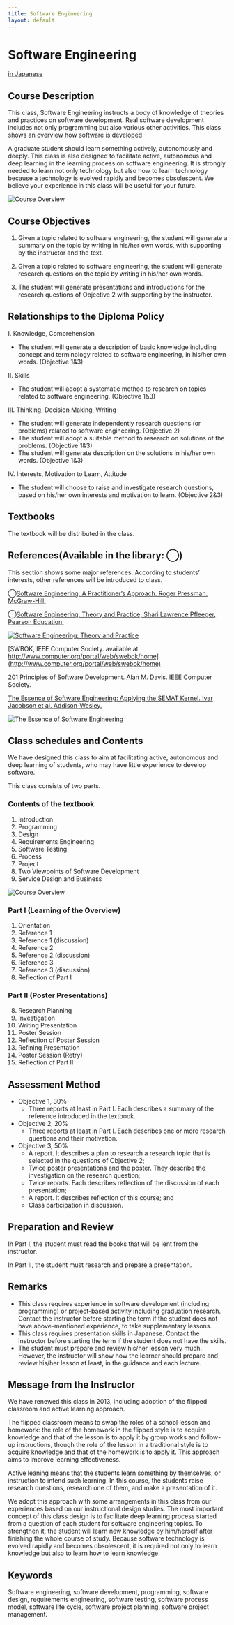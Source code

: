 ```yaml
---
title: Software Engineering
layout: default
---
```

# Software Engineering

[in Japanese](/courses/SoftwareEngineering.html)


## Course Description

This class, Software Engineering instructs a body of knowledge of theories and practices on software development. Real software development includes not only programming but also various other activities. This class shows an overview how software is developed.

A graduate student should learn something actively, autonomously and deeply. This class is also designed to facilitate active, autonomous and deep learning in the learning process on software engineering. It is strongly needed to learn not only technology but also how to learn technology because a technology is evolved rapidly and becomes obsolescent. We believe your experience in this class will be useful for your future.

![Course Overview](SWEng-CourseStructure.png "Course Overview")

## Course Objectives

1. Given a topic related to software engineering, the student will generate a summary on the topic by writing in his/her own words, with supporting by the instructor and the text.

2. Given a topic related to software engineering, the student will generate research questions on the topic by writing in his/her own words.

3. The student will generate presentations and introductions for the research questions of Objective 2 with supporting by the instructor.

## Relationships to the Diploma Policy

I. Knowledge, Comprehension

* The student will generate a description of basic knowledge including concept and terminology related to software engineering, in his/her own words. (Objective 1&3)

II. Skills

* The student will adopt a systematic method to research on topics related to software engineering. (Objective 1&3)

III. Thinking, Decision Making, Writing

* The student will generate independently research questions (or problems) related to software engineering. (Objective 2)
* The student will adopt a suitable method to research on solutions of the problems. (Objective 1&3)
* The student will generate description on the solutions in his/her own words. (Objective 1&3)

IV. Interests, Motivation to Learn, Attitude

* The student will choose to raise and investigate research questions, based on his/her own interests and motivation to learn. (Objective 2&3)

## Textbooks

The textbook will be distributed in the class.

## References(Available in the library: ◯)

This section shows some major references. According to students’ interests, other references will be introduced to class.

◯[Software Engineering: A Practitioner’s Approach. Roger Pressman. McGraw-Hill.](//www.amazon.co.jp/gp/product/9814577383/ref=as_li_ss_tl?ie=UTF8&camp=247&creative=7399&creativeASIN=9814577383&linkCode=as2&tag=zacky1972-22)


◯[Software Engineering: Theory and Practice, Shari Lawrence Pfleeger, Pearson Education.](//www.amazon.co.jp/gp/product/0136061699/ref=as_li_ss_tl?ie=UTF8&camp=247&creative=7399&creativeASIN=0136061699&linkCode=as2&tag=zacky1972-22)

[![Software Engineering: Theory and Practice](//ws-fe.amazon-adsystem.com/widgets/q?_encoding=UTF8&ASIN=0136061699&Format=_SL110_&ID=AsinImage&MarketPlace=JP&ServiceVersion=20070822&WS=1&tag=zacky1972-22)](//www.amazon.co.jp/gp/product/0136061699/ref=as_li_ss_tl?ie=UTF8&camp=247&creative=7399&creativeASIN=0136061699&linkCode=as2&tag=zacky1972-22)

[SWBOK, IEEE Computer Society. available at http://www.computer.org/portal/web/swebok/home](http://www.computer.org/portal/web/swebok/home)

201 Principles of Software Development. Alan M. Davis. IEEE Computer Society.

[The Essence of Software Engineering: Applying the SEMAT Kernel. Ivar Jacobson et al. Addison-Wesley.](//www.amazon.co.jp/gp/product/0321885953/ref=as_li_ss_tl?ie=UTF8&camp=247&creative=7399&creativeASIN=0321885953&linkCode=as2&tag=zacky1972-22)

[![The Essence of Software Engineering](//ws-fe.amazon-adsystem.com/widgets/q?_encoding=UTF8&ASIN=0321885953&Format=_SL110_&ID=AsinImage&MarketPlace=JP&ServiceVersion=20070822&WS=1&tag=zacky1972-22)](//www.amazon.co.jp/gp/product/0321885953/ref=as_li_ss_tl?ie=UTF8&camp=247&creative=7399&creativeASIN=0321885953&linkCode=as2&tag=zacky1972-22)

## Class schedules and Contents

We have designed this class to aim at facilitating active, autonomous and deep learning of students, who may have little experience to develop software.

This class consists of two parts.

### Contents of the textbook

1. Introduction
2. Programming
3. Design
4. Requirements Engineering
5. Software Testing
6. Process
7. Project
8. Two Viewpoints of Software Development
9. Service Design and Business

![Course Overview](SWEng-CourseStructure.png "Course Overview")

### Part I (Learning of the Overview)

1. Orientation
2. Reference 1
3. Reference 1 (discussion)
4. Reference 2
5. Reference 2 (discussion)
6. Reference 3
7. Reference 3 (discussion)
8. Reflection of Part I

### Part II (Poster Presentations)

8. Research Planning
9. Investigation
10. Writing Presentation
11. Poster Session
12. Reflection of Poster Session
13. Refining Presentation
14. Poster Session (Retry)
15. Reflection of Part II

## Assessment Method

* Objective 1, 30%
	* Three reports at least in Part I. Each describes a summary of the reference introduced in the textbook.
* Objective 2, 20%
	* Three reports at least in Part I. Each describes one or more research questions and their motivation.
* Objective 3, 50%
	*  A report. It describes a plan to research a research topic that is selected in the questions of Objective 2;
	* Twice poster presentations and the poster. They describe the investigation on the research question;
	* Twice reports. Each describes reflection of the discussion of each presentation;
	* A report. It describes reflection of this course; and
	* Class participation in discussion.

## Preparation and Review

In Part I, the student must read the books that will be lent from the instructor.

In Part II, the student must research and prepare a presentation.

## Remarks

* This class requires experience in software development (including programming) or project-based activity including graduation research. Contact the instructor before starting the term if the student does not have above-mentioned experience, to take supplementary lessons.
* This class requires presentation skills in Japanese. Contact the instructor before starting the term if the student does not have the skills.
* The student must prepare and review his/her lesson very much. However, the instructor will show how the learner should prepare and review his/her lesson at least, in the guidance and each lecture.

## Message from the Instructor

We have renewed this class in 2013, including adoption of the flipped classroom and active learning approach.

The flipped classroom means to swap the roles of a school lesson and homework: the role of the homework in the flipped style is to acquire knowledge and that of the lesson is to apply it by group works and follow-up instructions, though the role of the lesson in a traditional style is to acquire knowledge and that of the homework is to apply it. This approach aims to improve learning effectiveness.

Active leaning means that the students learn something by themselves, or instruction to intend such learning. In this course, the students raise research questions, research one of them, and make a presentation of it.

We adopt this approach with some arrangements in this class from our experiences based on our instructional design studies. The most important concept of this class design is to facilitate deep learning process started from a question of each student for software engineering topics. To strengthen it, the student will learn new knowledge by him/herself after finishing the whole course of study. Because software technology is evolved rapidly and becomes obsolescent, it is required not only to learn knowledge but also to learn how to learn knowledge.

## Keywords

Software engineering, software development, programming, software design, requirements engineering, software testing, software process model, software life cycle, software project planning, software project management.